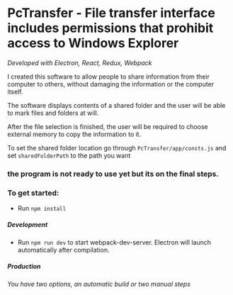 # PcTransfer - File transfer interface includes permissions that prohibit access to Windows Explorer
_Developed with Electron, React, Redux, Webpack_

I created this software to allow people to share information from their computer to others, without damaging the information or the computer itself.

The software displays contents of a shared folder and the user will be able to mark files and folders at will.

After the file selection is finished, the user will be required to choose external memory to copy the information to it.

To set the shared folder location go through `PcTransfer/app/consts.js`
and set `sharedFolderPath` to the path you want



### the program is not ready to use yet but its on the final steps.


### To get started:
* Run `npm install`

##### Development
* Run `npm run dev` to start webpack-dev-server. Electron will launch automatically after compilation.

##### Production
_You have two options, an automatic build or two manual steps_

